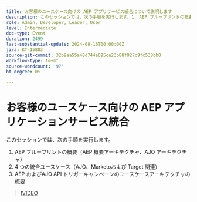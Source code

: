 ```yaml
---
title: お客様のユースケース向けの AEP アプリサービス統合について説明します
description: このセッションでは、次の手順を実行します。1. AEP ブループリントの概要（AEP 概要アーキテクチャ、AJO アーキテクチャ） 2. 4 つの統合ユースケース（AJO、Marketoおよび Target 関連） 3. AEP およびAJO API トリガーキャンペーンのユースケースアーキテクチャの概要
role: Admin, Developer, Leader, User
level: Intermediate
doc-type: Event
duration: 2499
last-substantial-update: 2024-08-16T00:00:00Z
jira: KT-15883
source-git-commit: 32b9aa55a48d744e695ca23b88f927c9fc538bb0
workflow-type: tm+mt
source-wordcount: '97'
ht-degree: 0%

---
```



# お客様のユースケース向けの AEP アプリケーションサービス統合

このセッションでは、次の手順を実行します。
1. AEP ブループリントの概要（AEP 概要アーキテクチャ、AJO アーキテクチャ）
2. 4 つの統合ユースケース（AJO、Marketoおよび Target 関連）
3. AEP およびAJO API トリガーキャンペーンのユースケースアーキテクチャの概要

>[!VIDEO](https://video.tv.adobe.com/v/3432053/?learn=on)
